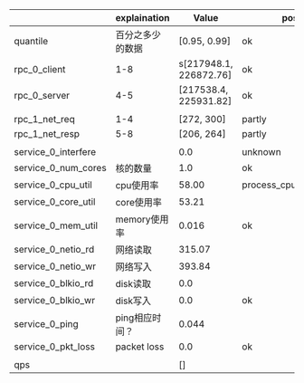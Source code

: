 |            | explaination     | Value                  | possible                  |
| ------------------- | ---------------- | ---------------------- | ------------------------- |
| quantile            | 百分之多少的数据 | [0.95, 0.99]           | ok                        |
| rpc_0_client        | 1-8              | s[217948.1, 226872.76] | ok                        |
| rpc_0_server        | 4-5              | [217538.4, 225931.82]  | ok                        |
|                     |                  |                        |                           |
| rpc_1_net_req       | 1-4              | [272, 300]             | partly                    |
| rpc_1_net_resp      | 5-8              | [206, 264]             | partly                    |
|                     |                  |                        |                           |
| service_0_interfere |                  | 0.0                    | unknown                   |
| service_0_num_cores | 核的数量         | 1.0                    | ok                        |
| service_0_cpu_util  | cpu使用率        | 58.00                  | process_cpu_seconds_total |
| service_0_core_util | core使用率       | 53.21                  |                           |
| service_0_mem_util  | memory使用率     | 0.016                  | ok                        |
| service_0_netio_rd  | 网络读取         | 315.07                 |                           |
| service_0_netio_wr  | 网络写入         | 393.84                 |                           |
| service_0_blkio_rd  | disk读取         | 0.0                    |                           |
| service_0_blkio_wr  | disk写入         | 0.0                    | ok                        |
| service_0_ping      | ping相应时间？   | 0.044                  |                           |
| service_0_pkt_loss  | packet loss      | 0.0                    | ok                        |
|                     |                  |                        |                           |
| qps                 |                  | []                     |                           |

